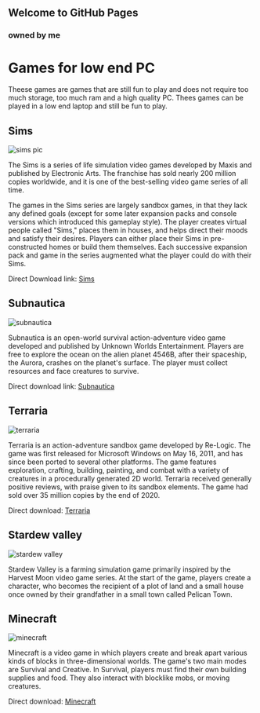 ## Welcome to GitHub Pages
### owned by me

# Games for low end PC
Theese games are games that are still fun to play and does not require too much storage, too much ram and a high quality PC. Thees games can be played in a low end laptop and still be fun to play.

## **Sims**
![sims pic](https://user-images.githubusercontent.com/99864628/154627371-662fc632-4c11-4554-9aeb-5e5c17248529.PNG)

The Sims is a series of life simulation video games developed by Maxis and published by Electronic Arts. The franchise has sold nearly 200 million copies worldwide, and it is one of the best-selling video game series of all time.

The games in the Sims series are largely sandbox games, in that they lack any defined goals (except for some later expansion packs and console versions which introduced this gameplay style). The player creates virtual people called "Sims," places them in houses, and helps direct their moods and satisfy their desires. Players can either place their Sims in pre-constructed homes or build them themselves. Each successive expansion pack and game in the series augmented what the player could do with their Sims.

Direct Download link: [Sims](https://www.ea.com/games/the-sims/the-sims-4)

## Subnautica
![subnautica](https://user-images.githubusercontent.com/99864628/155474200-03324ed8-ca76-4b27-b4b0-91c7fdfb9ede.PNG)

Subnautica is an open-world survival action-adventure video game developed and published by Unknown Worlds Entertainment. Players are free to explore the ocean on the alien planet 4546B, after their spaceship, the Aurora, crashes on the planet's surface. The player must collect resources and face creatures to survive.

Direct download link: [Subnautica](https://store.steampowered.com/app/264710/Subnautica/)

## Terraria
![terraria](https://user-images.githubusercontent.com/99864628/155474765-bf4cd8d9-033e-4851-8cb6-d1f7d26e31dd.PNG)

Terraria is an action-adventure sandbox game developed by Re-Logic. The game was first released for Microsoft Windows on May 16, 2011, and has since been ported to several other platforms. The game features exploration, crafting, building, painting, and combat with a variety of creatures in a procedurally generated 2D world. Terraria received generally positive reviews, with praise given to its sandbox elements. The game had sold over 35 million copies by the end of 2020.

Direct download: [Terraria](https://terraria.org)

## Stardew valley
![stardew valley](https://user-images.githubusercontent.com/99864628/155475222-e4482457-da3c-4dc9-8ef8-a74ac33a444a.PNG)

Stardew Valley is a farming simulation game primarily inspired by the Harvest Moon video game series. At the start of the game, players create a character, who becomes the recipient of a plot of land and a small house once owned by their grandfather in a small town called Pelican Town.

## Minecraft
![minecraft](https://user-images.githubusercontent.com/99864628/155475700-711439b0-30be-484b-8a62-3349b3316496.PNG)

Minecraft is a video game in which players create and break apart various kinds of blocks in three-dimensional worlds. The game's two main modes are Survival and Creative. In Survival, players must find their own building supplies and food. They also interact with blocklike mobs, or moving creatures.

Direct download: [Minecraft](https://www.minecraft.net/en-us/download)


